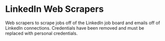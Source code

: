 # LinkedIn Web Scrapers
Web scrapers to scrape jobs off of the LinkedIn job board and emails off of LinkedIn connections. Credentials have been removed and must be replaced with personal credentials.
